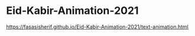 # Eid-Kabir-Animation-2021

https://fasasisherif.github.io/Eid-Kabir-Animation-2021/text-animation.html
